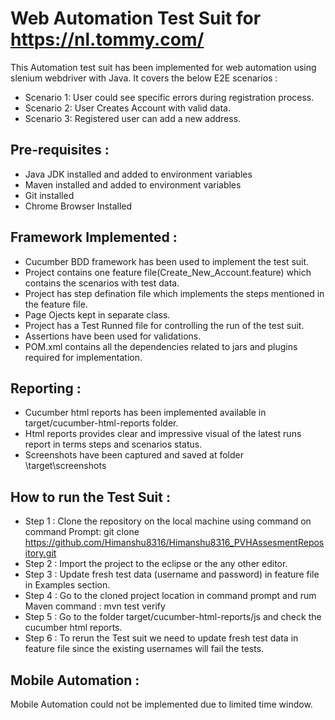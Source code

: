 # Web Automation Test Suit for https://nl.tommy.com/ 
This Automation test suit has been implemented for web automation using slenium webdriver with Java.
It covers the below E2E scenarios  :
  * Scenario 1: User could see specific errors during registration process.
  * Scenario 2: User Creates Account with valid data.
  * Scenario 3: Registered user can add a new address.

## Pre-requisites :
* Java JDK installed and added to environment variables
* Maven installed and added to environment variables
* Git installed
* Chrome Browser Installed

## Framework Implemented : 
* Cucumber BDD framework has been used to implement the test suit.
* Project contains one feature file(Create_New_Account.feature) which contains the scenarios with test data.
* Project has step defination file which implements the steps mentioned in the feature file.
* Page Ojects kept in separate class.
* Project has a Test Runned file for controlling the run of the test suit.
* Assertions have been used for validations.
* POM.xml contains all the dependencies related to jars and plugins required for implementation.

## Reporting :
* Cucumber html reports has been implemented available in target/cucumber-html-reports folder.
* Html reports provides clear and impressive visual of the latest runs report in terms steps and scenarios status.
* Screenshots have been captured and saved at folder \target\screenshots

## How to run the Test Suit :
 * Step 1 : Clone the repository on the local machine using command on command Prompt: git clone https://github.com/Himanshu8316/Himanshu8316_PVHAssesmentRepository.git
 * Step 2 : Import the project to the eclipse or the any other editor.
 * Step 3 : Update fresh test data (username and password) in feature file in Examples section.
 * Step 4 : Go to the cloned project location in command prompt and rum Maven command : mvn test verify
 * Step 5 : Go to the folder target/cucumber-html-reports/js and check the cucumber html reports.
 * Step 6 : To rerun the Test suit we need to update fresh test data in feature file since the existing usernames will fail the tests.

## Mobile Automation :
Mobile Automation could not be implemented due to limited time window.
